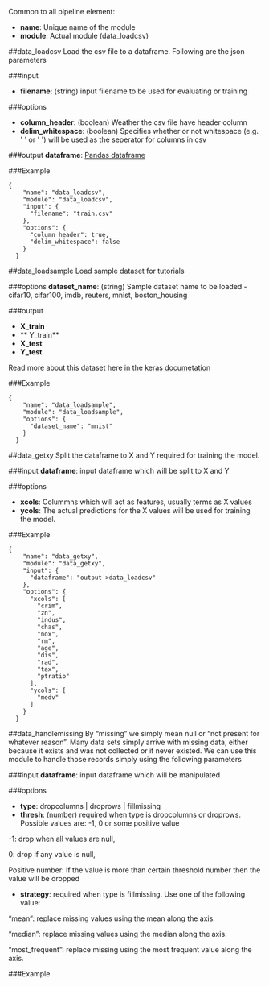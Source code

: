 Common to all pipeline element:

* **name**: Unique name of the module
* **module**: Actual module (data_loadcsv)

##data_loadcsv
Load the csv file to a dataframe. Following are the json parameters

###input
* **filename**: (string) input filename to be used for evaluating or training

###options
* **column_header**: (boolean) Weather the csv file have header column
* **delim_whitespace**: (boolean) Specifies whether or not whitespace (e.g. ' ' or '    ') will be used as the seperator for columns in csv

###output
**dataframe**: [Pandas dataframe](https://pandas.pydata.org/pandas-docs/stable/generated/pandas.DataFrame.html)

###Example
```
{
    "name": "data_loadcsv",
    "module": "data_loadcsv",
    "input": {
      "filename": "train.csv"
    },
    "options": {
      "column_header": true,
      "delim_whitespace": false
    }
  }
```

##data_loadsample
Load sample dataset for tutorials

###options
**dataset_name**: (string) Sample dataset name to be loaded - cifar10, cifar100, imdb, reuters, mnist, boston_housing

###output
* **X_train**
* ** Y_train**
* **X_test**
* **Y_test**

Read more about this dataset here in the [keras documetation](https://keras.io/datasets/)

###Example
```
{
    "name": "data_loadsample",
    "module": "data_loadsample",
    "options": {
      "dataset_name": "mnist"
    }
  }
```

##data_getxy
Split the dataframe to X and Y required for training the model.

###input
**dataframe**: input dataframe which will be split to X and Y

###options
* **xcols**: Colummns which will act as features, usually terms as X values
* **ycols**: The actual predictions for the X values will be used for training the model.

###Example
```
{
    "name": "data_getxy",
    "module": "data_getxy",
    "input": {
      "dataframe": "output->data_loadcsv"
    },
    "options": {
      "xcols": [
        "crim",
        "zn",
        "indus",
        "chas",
        "nox",
        "rm",
        "age",
        "dis",
        "rad",
        "tax",
        "ptratio"
      ],
      "ycols": [
        "medv"
      ]
    }
  }
```

##data_handlemissing
By “missing” we simply mean null or “not present for whatever reason”. Many data sets simply arrive with missing data, either because it exists and was not collected or it never existed.
We can use this module to handle those records simply using the following parameters

###input
**dataframe**: input dataframe which will be manipulated

###options
* **type**: dropcolumns | droprows | fillmissing
* **thresh**: (number) required when type is dropcolumns or droprows. Possible values are: -1, 0 or some positive value

-1: drop when all values are null, 

 0: drop if any value is null, 

Positive number: If the value is more than certain threshold number then the value will be dropped

* **strategy**: required when type is fillmissing. Use one of the following value:

“mean”: replace missing values using the mean along the axis.

“median”: replace missing values using the median along the axis.

“most_frequent”: replace missing using the most frequent value along the axis.

 
 ###Example
 